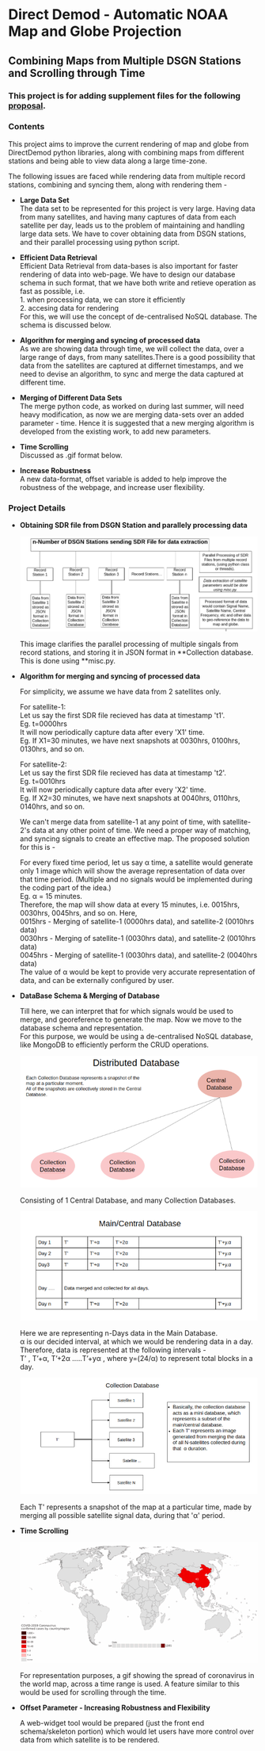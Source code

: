 Direct Demod - Automatic NOAA Map and Globe Projection
======================================================

Combining Maps from Multiple DSGN Stations and Scrolling through Time
---------------------------------------------------------------------

### This project is for adding supplement files for the following [proposal](https://docs.google.com/document/d/1dH36BWyLU2bjtMudt8bBVoROjMZty47-XSv6j485FmY/edit?usp=sharing).

### Contents

This project aims to improve the current rendering of map and globe from DirectDemod python libraries, along with combining maps from different stations and being able to view data along a large time-zone.

The following issues are faced while rendering data from multiple record stations, combining and syncing them, along with rendering them -

*   **Large Data Set**  
    The data set to be represented for this project is very large. Having data from many satellites, and having many captures of data from each satellite per day, leads us to the problem of maintaining and handling large data sets. We have to cover obtaining data from DSGN stations, and their parallel processing using python script.
  
*   **Efficient Data Retrieval**  
    Efficient Data Retrieval from data-bases is also important for faster rendering of data into web-page. We have to design our database schema in such format, that we have both write and retieve operation as fast as possible, i.e.  
    1\. when processing data, we can store it efficiently  
    2\. accesing data for rendering  
    For this, we will use the concept of de-centralised NoSQL database. The schema is discussed below.
  
*   **Algorithm for merging and syncing of processed data**  
    As we are showing data through time, we will collect the data, over a large range of days, from many satellites.There is a good possibility that data from the satellites are captured at differnet timestamps, and we need to devise an algorithm, to sync and merge the data captured at different time.
  
*   **Merging of Different Data Sets**  
    The merge python code, as worked on during last summer, will need heavy modification, as now we are merging data-sets over an added parameter - time. Hence it is suggested that a new merging algorithm is developed from the existing work, to add new parameters.
  
*   **Time Scrolling**  
    Discussed as .gif format below.
  
*   **Increase Robustness**  
    A new data-format, offset variable is added to help improve the robustness of the webpage, and increase user flexibility.

### Project Details

*   **Obtaining SDR file from DSGN Station and parallely processing data**  
      
    ![](./images/ParallelProcessing.png)  
      
    This image clarifies the parallel processing of multiple singals from record stations, and storing it in JSON format in \*\*Collection database. This is done using \*\*misc.py.  
    
  
*   **Algorithm for merging and syncing of processed data**  
      
    For simplicity, we assume we have data from 2 satellites only.  
      
    For satellite-1:  
    Let us say the first SDR file recieved has data at timestamp 't1'.  
    Eg. t=0000hrs  
    It will now periodically capture data after every 'X1' time.  
    Eg. If X1=30 minutes, we have next snapshots at 0030hrs, 0100hrs, 0130hrs, and so on.  
      
    For satellite-2:  
    Let us say the first SDR file recieved has data at timestamp 't2'.  
    Eg. t=0010hrs  
    It will now periodically capture data after every 'X2' time.  
    Eg. If X2=30 minutes, we have next snapshots at 0040hrs, 0110hrs, 0140hrs, and so on.  
      
    We can't merge data from satellite-1 at any point of time, with satellite-2's data at any other point of time. We need a proper way of matching, and syncing signals to create an effective map. The proposed solution for this is -  
      
    For every fixed time period, let us say α time, a satellite would generate only 1 image which will show the average representation of data over that time period. (Multiple and no signals would be implemented during the coding part of the idea.)  
    Eg. α = 15 minutes.  
    Therefore, the map will show data at every 15 minutes, i.e. 0015hrs, 0030hrs, 0045hrs, and so on. Here,  
    0015hrs - Merging of satellite-1 (0000hrs data), and satellite-2 (0010hrs data)  
    0030hrs - Merging of satellite-1 (0030hrs data), and satellite-2 (0010hrs data)  
    0045hrs - Merging of satellite-1 (0030hrs data), and satellite-2 (0040hrs data)  
    The value of α would be kept to provide very accurate representation of data, and can be externally configured by user.  
    
  
*   **DataBase Schema & Merging of Database**  
      
    Till here, we can interpret that for which signals would be used to merge, and georeference to generate the map. Now we move to the database schema and representation.  
    For this purpose, we would be using a de-centralised NoSQL database, like MongoDB to efficiently perform the CRUD operations.  
      
    ![](./images/DistributedDatabase.png)  
      
    
    Consisting of 1 Central Database, and many Collection Databases.
    
      
      
    ![](./images/CentralDatabase.png)  
      
    
    Here we are representing n-Days data in the Main Database.  
    α is our decided interval, at which we would be rendering data in a day.  
    Therefore, data is represented at the following intervals -  
    T’ , T’+α, T’+2α …..T’+yα , where y=(24/α) to represent total blocks in a day.
    
      
      
    ![](./images/CollectionDatabase.png)  
      
    
    Each T' represents a snapshot of the map at a particular time, made by merging all possible satellite signal data, during that 'α' period.
    
      
      
    
  
*   **Time Scrolling**  
      
    ![](./images/WorldMapTimelineScroll.gif)  
      
    For representation purposes, a gif showing the spread of coronavirus in the world map, across a time range is used. A feature similar to this would be used for scrolling through the time.  
    
  
*   **Offset Parameter - Increasing Robustness and Flexibility**  
      
    A web-widget tool would be prepared (just the front end schema/skeleton portion) which would let users have more control over data from which satellite is to be rendered.